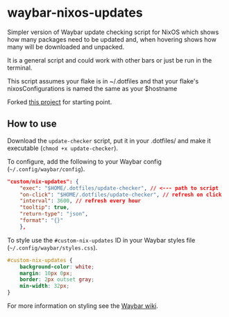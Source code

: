 # waybar-nixos-updates
Simpler version of Waybar update checking script for NixOS which shows how many packages need to be updated and, when hovering shows how many will be downloaded and unpacked.

It is a general script and could work with other bars or just be run in the terminal.

This script assumes your flake is in ~/.dotfiles and that your flake's nixosConfigurations is named the same as your $hostname

Forked [this project](https://github.com/guttermonk/waybar-nixos-updates) for starting point.

## How to use

Download the `update-checker` script, put it in your .dotfiles/ and make it executable (`chmod +x update-checker`).

To configure, add the following to your Waybar config (`~/.config/waybar/config`).


```json
"custom/nix-updates": {
    "exec": "$HOME/.dotfiles/update-checker", // <--- path to script
    "on-click": "$HOME/.dotfiles/update-checker", // refresh on click
    "interval": 3600, // refresh every hour
    "tooltip": true,
    "return-type": "json",
    "format": "{}"
	},

```

To style use the `#custom-nix-updates` ID in your Waybar styles file (`~/.config/waybar/styles.css`).


```css
#custom-nix-updates {
    background-color: white;
    margin: 10px 0px;
    border: 2px outset gray;
    min-width: 32px;
}
```

For more information on styling see the [Waybar wiki](https://github.com/Alexays/Waybar/wiki/Styling).
